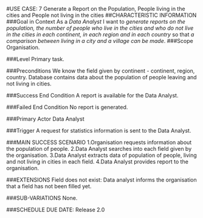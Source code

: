 #USE CASE: 7 Generate a Report on the Population, People living in the cities and People not living in the cities
##CHARACTERISTIC INFORMATION
###Goal in Context
As a *Data Analyst* I want to *generate reports on the population, the number of people who live in the cities and who do not live in the cities in each continent, in each region and in each country* so that *a comparison between living in a city and a village can be made*.
###Scope
Organisation.

###Level
Primary task.

###Preconditions
We know the field given by continent - continent, region, country. Database contains data about the population of people leaving and not living in cities.

###Success End Condition
A report is available for the Data Analyst.

###Failed End Condition
No report is generated.

###Primary Actor
Data Analyst

###Trigger
A request for statistics information is sent to the Data Analyst.

###MAIN SUCCESS SCENARIO
1.Organisation requests information about the population of people.
2.Data Analyst searches into each field given by the organisation.
3.Data Analyst extracts data of population of people, living and not living in cities in each field.
4.Data Analyst provides report to the organisation.

###EXTENSIONS
Field does not exist:
Data analyst informs the organisation that a field has not been filled yet.

###SUB-VARIATIONS
None.

###SCHEDULE
DUE DATE: Release 2.0